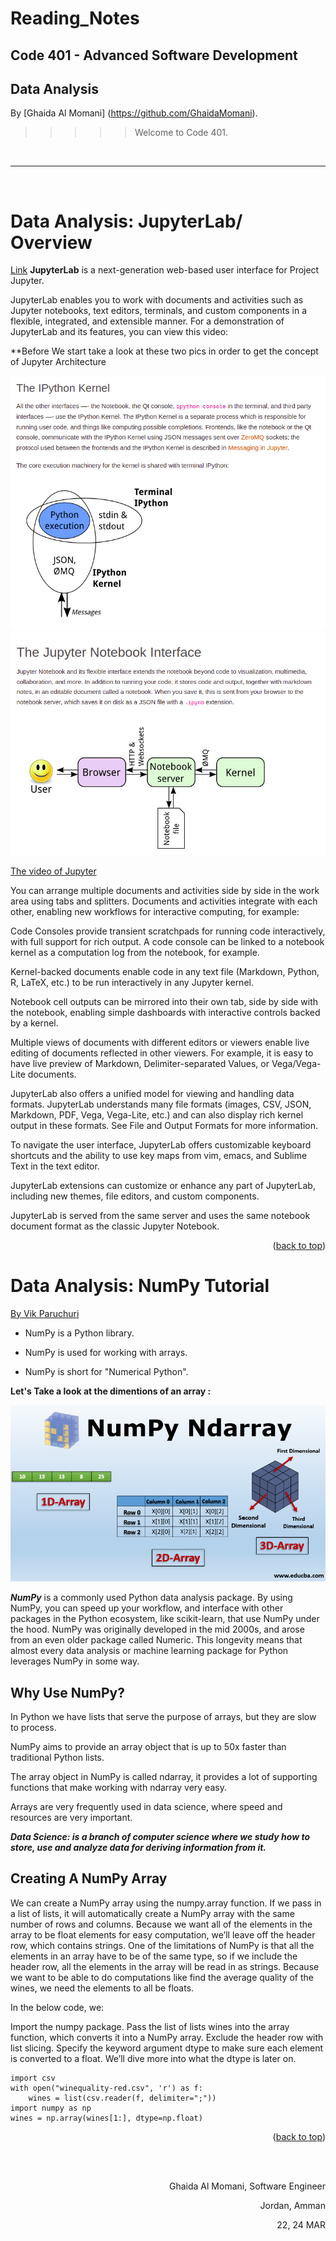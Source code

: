 # Reading_Notes
## Code 401 - Advanced Software Development
## Data Analysis



By [Ghaida Al Momani] (https://github.com/GhaidaMomani).

>>>>>Welcome to Code 401.
<br/>
<hr/>
<br/>


# Data Analysis: JupyterLab/ Overview
[Link](https://jupyterlab.readthedocs.io/en/stable/getting_started/overview.html)
**JupyterLab** is a next-generation web-based user interface for Project Jupyter.

JupyterLab enables you to work with documents and activities such as Jupyter notebooks, text editors, terminals, and custom components in a flexible, integrated, and extensible manner. For a demonstration of JupyterLab and its features, you can view this video:

**Before We start take  a look at these two pics in order to get the concept of Jupyter Architecture

![](../assests/Jupyter-1.png)
![](../assests/Jupyter-2.png)

[The video of Jupyter](https://www.youtube.com/watch?v=A5YyoCKxEOU)


You can arrange multiple documents and activities side by side in the work area using tabs and splitters. Documents and activities integrate with each other, enabling new workflows for interactive computing, for example:

Code Consoles provide transient scratchpads for running code interactively, with full support for rich output. A code console can be linked to a notebook kernel as a computation log from the notebook, for example.

Kernel-backed documents enable code in any text file (Markdown, Python, R, LaTeX, etc.) to be run interactively in any Jupyter kernel.

Notebook cell outputs can be mirrored into their own tab, side by side with the notebook, enabling simple dashboards with interactive controls backed by a kernel.

Multiple views of documents with different editors or viewers enable live editing of documents reflected in other viewers. For example, it is easy to have live preview of Markdown, Delimiter-separated Values, or Vega/Vega-Lite documents.

JupyterLab also offers a unified model for viewing and handling data formats. JupyterLab understands many file formats (images, CSV, JSON, Markdown, PDF, Vega, Vega-Lite, etc.) and can also display rich kernel output in these formats. See File and Output Formats for more information.

To navigate the user interface, JupyterLab offers customizable keyboard shortcuts and the ability to use key maps from vim, emacs, and Sublime Text in the text editor.

JupyterLab extensions can customize or enhance any part of JupyterLab, including new themes, file editors, and custom components.

JupyterLab is served from the same server and uses the same notebook document format as the classic Jupyter Notebook.

<p align="right">(<a href="#top">back to top</a>)</p>



















# Data Analysis: NumPy Tutorial
[By Vik Paruchuri](https://www.dataquest.io/blog/numpy-tutorial-python/)
* NumPy is a Python library.

* NumPy is used for working with arrays.

* NumPy is short for "Numerical Python".


**Let's Take a look at the dimentions of an array :**

![](../assests/numpy.png)


***NumPy***  is a commonly used Python data analysis package. By using NumPy, you can speed up your workflow, and interface with other packages in the Python ecosystem, like scikit-learn, that use NumPy under the hood. NumPy was originally developed in the mid 2000s, and arose from an even older package called Numeric. This longevity means that almost every data analysis or machine learning package for Python leverages NumPy in some way.


## Why Use NumPy?
In Python we have lists that serve the purpose of arrays, but they are slow to process.

NumPy aims to provide an array object that is up to 50x faster than traditional Python lists.

The array object in NumPy is called ndarray, it provides a lot of supporting functions that make working with ndarray very easy.

Arrays are very frequently used in data science, where speed and resources are very important.

***Data Science: is a branch of computer science where we study how to store, use and analyze data for deriving information from it.***




## Creating A NumPy Array
We can create a NumPy array using the numpy.array function. If we pass in a list of lists, it will automatically create a NumPy array with the same number of rows and columns. Because we want all of the elements in the array to be float elements for easy computation, we’ll leave off the header row, which contains strings. One of the limitations of NumPy is that all the elements in an array have to be of the same type, so if we include the header row, all the elements in the array will be read in as strings. Because we want to be able to do computations like find the average quality of the wines, we need the elements to all be floats.

In the below code, we:

Import the numpy package.
Pass the list of lists wines into the array function, which converts it into a NumPy array.
Exclude the header row with list slicing.
Specify the keyword argument dtype to make sure each element is converted to a float. We’ll dive more into what the dtype is later on.
```
import csv
with open("winequality-red.csv", 'r') as f:
    wines = list(csv.reader(f, delimiter=";"))
import numpy as np
wines = np.array(wines[1:], dtype=np.float)
```













<p align="right">(<a href="#top">back to top</a>)</p>





<br/><br/>

<p align="right">Ghaida Al Momani, Software Engineer</p>
<p align="right">Jordan, Amman</p>
<p align="right">22, 24 MAR </p>